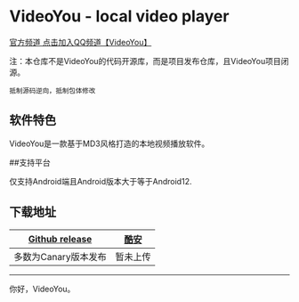 # VideoYou - local video player

[官方频道 点击加入QQ频道【VideoYou】](https://pd.qq.com/s/61vf6d5qi)

注：本仓库不是VideoYou的代码开源库，而是项目发布仓库，且VideoYou项目闭源。

`抵制源码逆向，抵制包体修改`

## 软件特色

VideoYou是一款基于MD3风格打造的本地视频播放软件。

##支持平台

仅支持Android端且Android版本大于等于Android12.

## 下载地址


|  [Github release](https://github.com/Clearpole/VideoYou/releases) | [酷安](coolapk.com) | 
|:--:|:--:|
| 多数为Canary版本发布| 暂未上传 |

___

你好，VideoYou。
